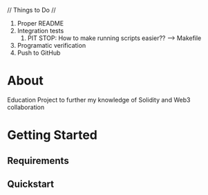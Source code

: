 // Things to Do //
1. Proper README
2. Integration tests
   1. PIT STOP: How to make running scripts easier?? --> Makefile
3. Programatic verification
4. Push to GitHub

# About

Education Project to further my knowledge of Solidity and Web3 collaboration

# Getting Started

## Requirements 

## Quickstart
